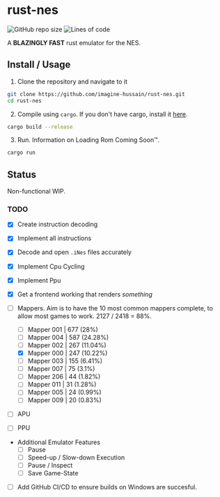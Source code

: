 # rust-nes

![GitHub repo size](https://img.shields.io/github/repo-size/imagine-hussain/rust-nes)
![Lines of code](https://img.shields.io/tokei/lines/github/imagine-hussain/rust-nes)


A **BLAZINGLY FAST** rust emulator for the NES.

## Install / Usage

1. Clone the repository and navigate to it

```bash
git clone https://github.com/imagine-hussain/rust-nes.git
cd rust-nes

```

2. Compile using `cargo`. If you don't have cargo, install it [here](https://doc.rust-lang.org/cargo/getting-started/installation.html).

```bash
cargo build --release
```

3. Run. Information on Loading Rom Coming Soon:tm:.
```bash
cargo run
```

## Status

Non-functional WIP.

### TODO

- [x] Create instruction decoding
- [x] Implement all instructions
- [x] Decode and open `.iNes` files accurately
- [x] Implement Cpu Cycling
- [x] Implement Ppu
- [x] Get a frontend working that renders *something*

- [ ] Mappers. Aim is to have the 10 most common mappers complete, to allow
most games to work. 2127 / 2418 = 88%.
    - [ ] Mapper 001 | 677 (28%)
    - [ ] Mapper 004 | 587 (24.28%)
    - [ ] Mapper 002 | 267 (11.04%)
    - [x] Mapper 000 | 247 (10.22%)
    - [ ] Mapper 003 | 155 (6.41%)
    - [ ] Mapper 007 | 75  (3.1%)
    - [ ] Mapper 206 | 44  (1.82%)
    - [ ] Mapper 011 | 31  (1.28%)
    - [ ] Mapper 005 | 24  (0.99%)
    - [ ] Mapper 009 | 20  (0.83%)

- [ ] APU
- [ ] PPU

- Additional Emulator Features
    - [ ] Pause
    - [ ] Speed-up / Slow-down Execution
    - [ ] Pause / Inspect
    - [ ] Save Game-State

- [ ] Add GitHub CI/CD to ensure builds on Windows are succesful.

